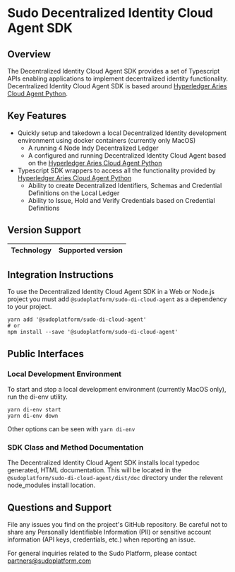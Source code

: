 # Sudo Decentralized Identity Cloud Agent SDK

## Overview

The Decentralized Identity Cloud Agent SDK provides a set of Typescript
APIs enabling applications to implement decentralized identity functionality.
Decentralized Identity Cloud Agent SDK is based around
[Hyperledger Aries Cloud Agent Python](https://github.com/hyperledger/aries-cloudagent-python).

## Key Features

- Quickly setup and takedown a local Decentralized Identity development
  environment using docker containers (currently only MacOS)
  - A running 4 Node Indy Decentralized Ledger
  - A configured and running Decentralized Identity Cloud Agent based on the
    [Hyperledger Aries Cloud Agent Python](https://github.com/hyperledger/aries-cloudagent-python)
- Typescript SDK wrappers to access all the functionality provided by
  [Hyperledger Aries Cloud Agent Python](https://github.com/hyperledger/aries-cloudagent-python)
  - Ability to create Decentralized Identifiers, Schemas and Credential Definitions on the Local
    Ledger
  - Ability to Issue, Hold and Verify Credentials based on Credential Definitions

## Version Support

| Technology | Supported version |
| ---------- | ----------------- |


## Integration Instructions

To use the Decentralized Identity Cloud Agent SDK in a Web or Node.js project you
must add `@sudoplatform/sudo-di-cloud-agent` as a dependency to your project.

```
yarn add '@sudoplatform/sudo-di-cloud-agent'
# or
npm install --save '@sudoplatform/sudo-di-cloud-agent'
```

## Public Interfaces

### Local Development Environment

To start and stop a local development environment (currently MacOS only), run the di-env utility.

```
yarn di-env start
yarn di-env down
```

Other options can be seen with `yarn di-env`

### SDK Class and Method Documentation

The Decentralized Identity Cloud Agent SDK installs local typedoc
generated, HTML documentation. This will be located in the
`@sudoplatform/sudo-di-cloud-agent/dist/doc` directory under the
relevent node_modules install location.

## Questions and Support

File any issues you find on the project's GitHub repository. Be careful not to share any Personally Identifiable Information (PII) or sensitive account information (API keys, credentials, etc.) when reporting an issue.

For general inquiries related to the Sudo Platform, please contact [partners@sudoplatform.com](mailto:partners@sudoplatform.com)
